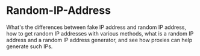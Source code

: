 # Random-IP-Address
What's the differences between fake IP address and random IP address, how to get random IP addresses with various methods, what is a random IP address and a random IP address generator, and see how proxies can help generate such IPs.
